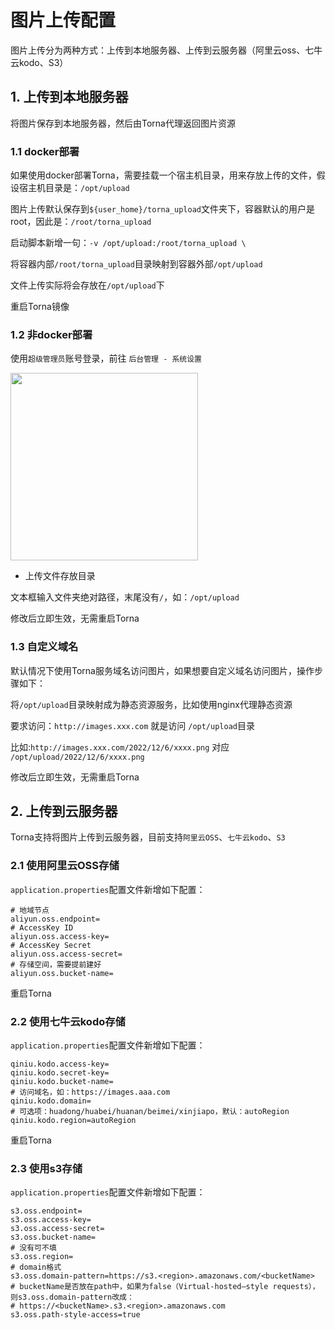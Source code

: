 # 图片上传配置

图片上传分为两种方式：上传到本地服务器、上传到云服务器（阿里云oss、七牛云kodo、S3）

## 1. 上传到本地服务器

将图片保存到本地服务器，然后由Torna代理返回图片资源

### 1.1 docker部署

如果使用docker部署Torna，需要挂载一个宿主机目录，用来存放上传的文件，假设宿主机目录是：`/opt/upload`

图片上传默认保存到`${user_home}/torna_upload`文件夹下，容器默认的用户是root，因此是：`/root/torna_upload`

启动脚本新增一句：`-v /opt/upload:/root/torna_upload \`

将容器内部`/root/torna_upload`目录映射到容器外部`/opt/upload`

文件上传实际将会存放在`/opt/upload`下

重启Torna镜像

### 1.2 非docker部署

使用`超级管理员`账号登录，前往 `后台管理 - 系统设置`

<img src="./static/help/images/upload.png" style="height: 300px" />

- 上传文件存放目录

文本框输入文件夹绝对路径，末尾没有`/`，如：`/opt/upload`

修改后立即生效，无需重启Torna

### 1.3 自定义域名

默认情况下使用Torna服务域名访问图片，如果想要自定义域名访问图片，操作步骤如下：

将`/opt/upload`目录映射成为静态资源服务，比如使用nginx代理静态资源

要求访问：`http://images.xxx.com` 就是访问 `/opt/upload`目录

比如:`http://images.xxx.com/2022/12/6/xxxx.png` 对应 `/opt/upload/2022/12/6/xxxx.png`

修改后立即生效，无需重启Torna

## 2. 上传到云服务器

Torna支持将图片上传到云服务器，目前支持`阿里云OSS`、`七牛云kodo`、`S3`

### 2.1 使用阿里云OSS存储

`application.properties`配置文件新增如下配置：

```
# 地域节点
aliyun.oss.endpoint=
# AccessKey ID
aliyun.oss.access-key=
# AccessKey Secret
aliyun.oss.access-secret=
# 存储空间，需要提前建好
aliyun.oss.bucket-name=
```

重启Torna

### 2.2 使用七牛云kodo存储

`application.properties`配置文件新增如下配置：

```
qiniu.kodo.access-key=
qiniu.kodo.secret-key=
qiniu.kodo.bucket-name=
# 访问域名，如：https://images.aaa.com
qiniu.kodo.domain=
# 可选项：huadong/huabei/huanan/beimei/xinjiapo，默认：autoRegion
qiniu.kodo.region=autoRegion
```

重启Torna

### 2.3 使用s3存储

`application.properties`配置文件新增如下配置：

```
s3.oss.endpoint=
s3.oss.access-key=
s3.oss.access-secret=
s3.oss.bucket-name=
# 没有可不填
s3.oss.region=
# domain格式
s3.oss.domain-pattern=https://s3.<region>.amazonaws.com/<bucketName>
# bucketName是否放在path中，如果为false（Virtual-hosted–style requests），则s3.oss.domain-pattern改成：
# https://<bucketName>.s3.<region>.amazonaws.com
s3.oss.path-style-access=true
```